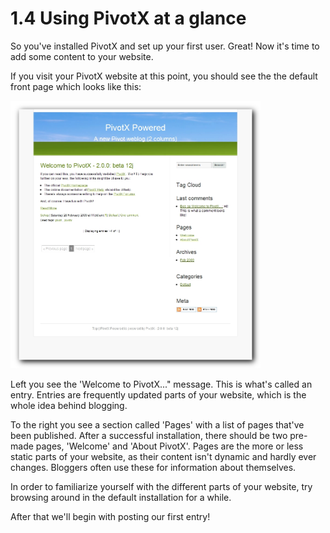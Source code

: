 # 1.4 Using PivotX at a glance 

So you've installed PivotX and set up your first user. Great! Now it's time to add some content to your website.

If you visit your PivotX website at this point, you should see the the default front page which looks like this:  

<a href="/images/img1-4a.jpg" class="fancybox"><img src="/images/img1-4a.jpg" width="400" alt="Screenshot of frontpage." /></a>

Left you see the 'Welcome to PivotX..." message. This is what's called an entry. Entries are frequently updated parts of your website, which is the whole idea behind blogging.

To the right you see a section called 'Pages' with a list of pages that've been published. After a successful installation, there should be two pre-made pages, 'Welcome' and 'About PivotX'. Pages are the more or less static parts of your website, as their content isn't dynamic and hardly ever changes. Bloggers often use these for information about themselves.

In order to familiarize yourself with the different parts of your website, try browsing around in the default installation for a while.

After that we'll begin with posting our first entry!

 [1]: http://docs.google.com/File?id=dhtkdpwk_46gtdqdxcg_b
